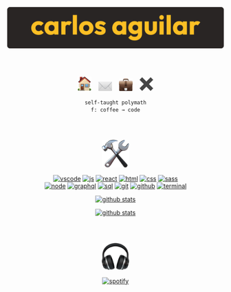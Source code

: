 <div align="center">

<img src="img/banner.png" />

<br><br>

[<img alt="website" width="32px" src="img/emoji/house.png" />][www]&nbsp;&nbsp;&nbsp;&nbsp;[<img alt="email" width="32px" src="img/emoji/envelope.png" />][mail]&nbsp;&nbsp;&nbsp;&nbsp;[<img alt="linkedin" width="32px" src="img/emoji/briefcase.png" />][linkedin]&nbsp;&nbsp;&nbsp;&nbsp;[<img alt="x" width="32px" src="img/emoji/multiply.png" />][x]

`self-taught polymath`  
`f: coffee → code`

<br><br>

<img width="64px" src="img/emoji/hammer-and-wrench.png" />

<br>

[<img alt="vscode" width="32px" src="img/tech/vscode.png" />][vscode] [<img alt="js" width="32px" src="img/tech/js.png" />][js] [<img alt="react" width="32px" src="img/tech/react.png" />][react] [<img alt="html" width="32px" src="img/tech/html.png" />][html] [<img alt="css" width="32px" src="img/tech/css.png" />][css] [<img alt="sass" width="32px" src="img/tech/sass.png" />][sass]  
[<img alt="node" width="32px" src="img/tech/node.png" />][node] [<img alt="graphql" width="32px" src="img/tech/graphql.png" />][graphql] [<img alt="sql" width="32px" src="img/tech/sql.png" />][sql] [<img alt="git" width="32px" src="img/tech/git.png" />][git] [<img alt="github" width="32px" src="img/tech/github.png" />][github] [<img alt="terminal" width="32px" src="img/tech/terminal.png" />][terminal]

[<img alt="github stats" src="https://github-readme-stats.vercel.app/api/top-langs?username=wh0am1-dev&layout=compact&langs_count=20&show_icons=true&hide_border=true&count_private=true&theme=gruvbox&title_color=fbbf24&text_color=f5f5f4&icon_color=fbbf24&bg_color=292524" />][rank]

[<img alt="github stats" src="https://github-readme-stats.vercel.app/api?username=wh0am1-dev&show_icons=true&hide_border=true&count_private=true&theme=gruvbox&title_color=fbbf24&text_color=f5f5f4&icon_color=fbbf24&bg_color=292524" />][rank]

<br><br>

<img width="64px" src="img/emoji/headphone.png" />

<br>

[![spotify](https://npaas.vercel.app/api/spotify)](https://open.spotify.com/user/neko250)

</div>

[www]: https://carlos-aguilar.com
[mail]: mailto:hey@carlos-aguilar.com
[linkedin]: https://linkedin.com/in/carlosaguilardev
[x]: https://x.com/wh0am1_dev
[itch.io]: https://wh0am1-dev.itch.io
[tumblr]: https://shatteredcontinuum.tumblr.com
[rank]: https://profile.codersrank.io/user/wh0am1-dev
[vscode]: https://code.visualstudio.com
[js]: https://developer.mozilla.org/en-US/docs/Web/JavaScript
[node]: https://nodejs.org
[react]: https://reactjs.org
[html]: https://developer.mozilla.org/en-US/docs/Web/HTML
[css]: https://developer.mozilla.org/en-US/docs/Web/CSS
[sass]: https://sass-lang.com
[graphql]: https://graphql.org
[sql]: https://en.wikipedia.org/wiki/SQL
[git]: https://git-scm.com
[github]: https://github.com
[terminal]: https://ohmyz.sh
